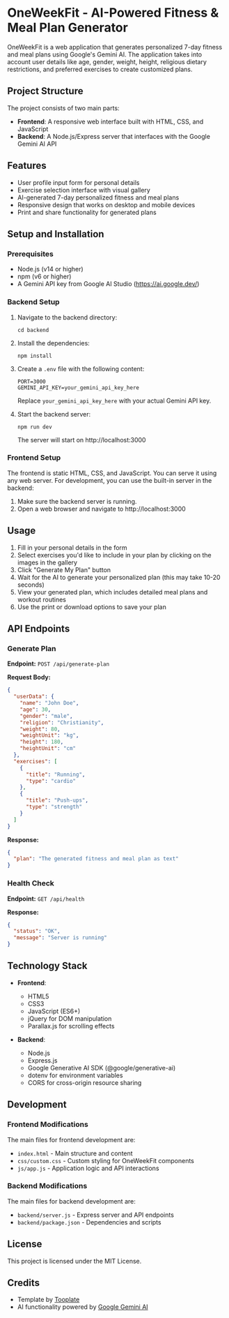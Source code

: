 # OneWeekFit - AI-Powered Fitness & Meal Plan Generator

OneWeekFit is a web application that generates personalized 7-day fitness and meal plans using Google's Gemini AI. The application takes into account user details like age, gender, weight, height, religious dietary restrictions, and preferred exercises to create customized plans.

## Project Structure

The project consists of two main parts:

- **Frontend**: A responsive web interface built with HTML, CSS, and JavaScript
- **Backend**: A Node.js/Express server that interfaces with the Google Gemini AI API

## Features

- User profile input form for personal details
- Exercise selection interface with visual gallery
- AI-generated 7-day personalized fitness and meal plans
- Responsive design that works on desktop and mobile devices
- Print and share functionality for generated plans

## Setup and Installation

### Prerequisites

- Node.js (v14 or higher)
- npm (v6 or higher)
- A Gemini API key from Google AI Studio (https://ai.google.dev/)

### Backend Setup

1. Navigate to the backend directory:
   ```
   cd backend
   ```

2. Install the dependencies:
   ```
   npm install
   ```

3. Create a `.env` file with the following content:
   ```
   PORT=3000
   GEMINI_API_KEY=your_gemini_api_key_here
   ```
   Replace `your_gemini_api_key_here` with your actual Gemini API key.

4. Start the backend server:
   ```
   npm run dev
   ```
   The server will start on http://localhost:3000

### Frontend Setup

The frontend is static HTML, CSS, and JavaScript. You can serve it using any web server. For development, you can use the built-in server in the backend:

1. Make sure the backend server is running.
2. Open a web browser and navigate to http://localhost:3000

## Usage

1. Fill in your personal details in the form
2. Select exercises you'd like to include in your plan by clicking on the images in the gallery
3. Click "Generate My Plan" button
4. Wait for the AI to generate your personalized plan (this may take 10-20 seconds)
5. View your generated plan, which includes detailed meal plans and workout routines
6. Use the print or download options to save your plan

## API Endpoints

### Generate Plan

**Endpoint:** `POST /api/generate-plan`

**Request Body:**

```json
{
  "userData": {
    "name": "John Doe",
    "age": 30,
    "gender": "male",
    "religion": "Christianity",
    "weight": 80,
    "weightUnit": "kg",
    "height": 180,
    "heightUnit": "cm"
  },
  "exercises": [
    {
      "title": "Running",
      "type": "cardio"
    },
    {
      "title": "Push-ups",
      "type": "strength"
    }
  ]
}
```

**Response:**

```json
{
  "plan": "The generated fitness and meal plan as text"
}
```

### Health Check

**Endpoint:** `GET /api/health`

**Response:**

```json
{
  "status": "OK",
  "message": "Server is running"
}
```

## Technology Stack

- **Frontend**:
  - HTML5
  - CSS3
  - JavaScript (ES6+)
  - jQuery for DOM manipulation
  - Parallax.js for scrolling effects

- **Backend**:
  - Node.js
  - Express.js
  - Google Generative AI SDK (@google/generative-ai)
  - dotenv for environment variables
  - CORS for cross-origin resource sharing

## Development

### Frontend Modifications

The main files for frontend development are:
- `index.html` - Main structure and content
- `css/custom.css` - Custom styling for OneWeekFit components
- `js/app.js` - Application logic and API interactions

### Backend Modifications

The main files for backend development are:
- `backend/server.js` - Express server and API endpoints
- `backend/package.json` - Dependencies and scripts

## License

This project is licensed under the MIT License.

## Credits

- Template by [Tooplate](https://www.tooplate.com/view/2124-vertex)
- AI functionality powered by [Google Gemini AI](https://ai.google.dev/) 